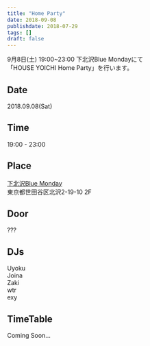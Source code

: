 ```yaml
---
title: "Home Party"
date: 2018-09-08
publishdate: 2018-07-29
tags: []
draft: false
---
```


9月8日(土) 19:00~23:00 下北沢Blue Mondayにて  
「HOUSE YOICHI Home Party」を行います。 

## Date
2018.09.08(Sat)

## Time
19:00 - 23:00

## Place
[下北沢Blue Monday](https://www.facebook.com/bluemonday909)  
東京都世田谷区北沢2-19-10 2F

## Door
???

## DJs
Uyoku  
Joina  
Zaki  
wtr  
exy

## TimeTable
Coming Soon...
